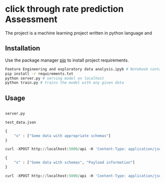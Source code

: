 # click through rate prediction Assessment

The  project is a machine learning project written in python language and
## Installation

Use the package manager [pip](https://pip.pypa.io/en/stable/) to install project requirements.

```bash
Feature Engineering and exploratory data analysis.ipyb # Notebook containing steps for finding patterns
pip install -r requirements.txt
python server.py # serving model on localhost
python train.py # trains the model with any given data

```

## Usage

```python

server.py

test_data.json

{
    "x" : ["Some data with appropriate schemas"]
}

curl -XPOST http://localhost:5000/api -H 'Content-Type: application/json' -d @test_data.json

{
    "x" : ["Some data with schemas", "Payload information"]
}

curl -XPOST http://localhost:5000/api -H 'Content-Type: application/json' -d @test_data.json
```